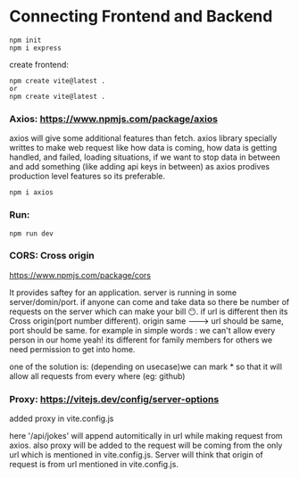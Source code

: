 # Connecting Frontend and Backend

```
npm init
npm i express
```

create frontend:

```
npm create vite@latest .
or
npm create vite@latest .
```

### Axios: https://www.npmjs.com/package/axios

axios will give some additional features than fetch.
axios library specially writtes to make web request like how data is coming, how data is getting handled, and failed, loading situations, if we want to stop data in between and add something (like adding api keys in between) as axios prodives production level features so its preferable.

```
npm i axios
```

### Run:

```
npm run dev
```

### CORS: Cross origin

https://www.npmjs.com/package/cors

It provides saftey for an application.
server is running in some server/domin/port. if anyone can come and take data so there be number of requests on the server which can make your bill 😶.
if url is different then its Cross origin(port number different).
origin same ---> url should be same, port should be same.
for example in simple words : we can't allow every person in our home yeah! its different for family members for others we need permission to get into home.

one of the solution is: (depending on usecase)we can mark \* so that it will allow all requests from every where (eg: github)

### Proxy: https://vitejs.dev/config/server-options

added proxy in vite.config.js

here '/api/jokes' will append automitically in url while making request from axios. also proxy will be added to the request will be coming from the only url which is mentioned in vite.config.js. Server will think that origin of request is from url mentioned in vite.config.js.
